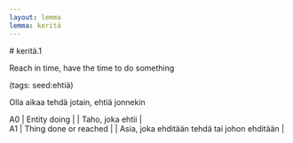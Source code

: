 ```yaml
---
layout: lemma
lemma: keritä
---
```


<div class="sense">
# <span class="sensename">keritä.1</span>

<span class="description">Reach in time, have the time to do something</span>

(tags: seed:ehtiä)

<span class="description">Olla aikaa tehdä jotain, ehtiä jonnekin</span>

A0 | Entity doing |   | Taho, joka ehtii |  
A1 | Thing done or reached |   | Asia, joka ehditään tehdä tai johon ehditään |  

</div>

